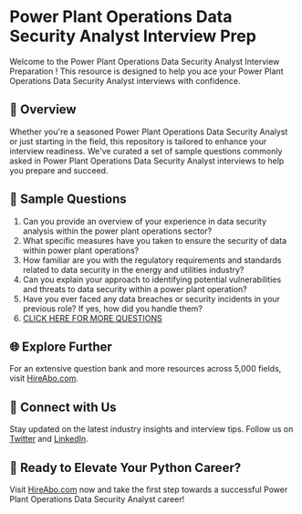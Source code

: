 # Power Plant Operations Data Security Analyst Interview Prep

Welcome to the Power Plant Operations Data Security Analyst Interview Preparation ! This resource is designed to help you ace your Power Plant Operations Data Security Analyst interviews with confidence.

## 🚀 Overview

Whether you're a seasoned Power Plant Operations Data Security Analyst or just starting in the field, this repository is tailored to enhance your interview readiness. We've curated a set of sample questions commonly asked in Power Plant Operations Data Security Analyst interviews to help you prepare and succeed.

## 📝 Sample Questions

1. Can you provide an overview of your experience in data security analysis within the power plant operations sector?
2. What specific measures have you taken to ensure the security of data within power plant operations?
3. How familiar are you with the regulatory requirements and standards related to data security in the energy and utilities industry?
4. Can you explain your approach to identifying potential vulnerabilities and threats to data security within a power plant operation?
5. Have you ever faced any data breaches or security incidents in your previous role? If yes, how did you handle them?
6. [CLICK HERE FOR MORE QUESTIONS](https://hireabo.com/job/20_4_41/Power%20Plant%20Operations%20Data%20Security%20Analyst)

## 🌐 Explore Further

For an extensive question bank and more resources across 5,000 fields, visit [HireAbo.com](https://www.hireabo.com).

## 📱 Connect with Us

Stay updated on the latest industry insights and interview tips. Follow us on [Twitter](https://twitter.com/hireabo) and [LinkedIn](https://www.linkedin.com/in/hire-abo-3609972a8/).

## 🚀 Ready to Elevate Your Python Career?

Visit [HireAbo.com](https://www.hireabo.com) now and take the first step towards a successful Power Plant Operations Data Security Analyst career!